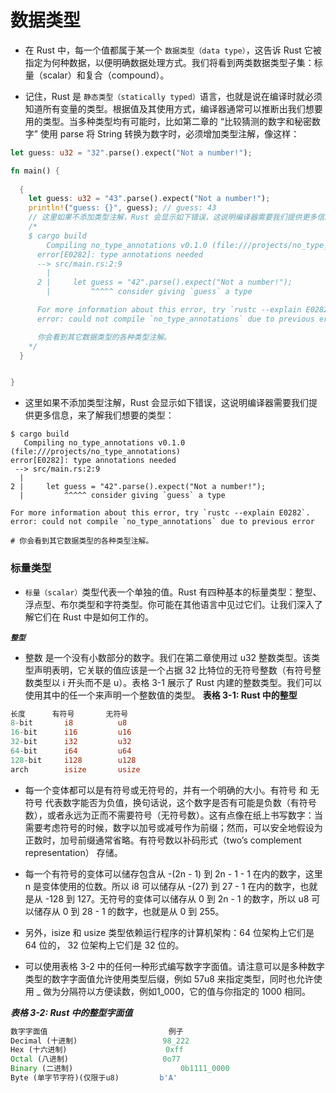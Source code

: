 # 数据类型
- 在 Rust 中，每一个值都属于某一个 `数据类型（data type）`，这告诉 Rust 它被指定为何种数据，以便明确数据处理方式。我们将看到两类数据类型子集：标量（scalar）和复合（compound）。


- 记住，Rust 是 `静态类型（statically typed）`语言，也就是说在编译时就必须知道所有变量的类型。根据值及其使用方式，编译器通常可以推断出我们想要用的类型。当多种类型均有可能时，比如第二章的 “比较猜测的数字和秘密数字” 使用 parse 将 String 转换为数字时，必须增加类型注解，像这样：
```rust
let guess: u32 = "32".parse().expect("Not a number!");
```
```rust
fn main() {
  
  {
    let guess: u32 = "43".parse().expect("Not a number!");
    println!("guess: {}", guess); // guess: 43
    // 这里如果不添加类型注解，Rust 会显示如下错误，这说明编译器需要我们提供更多信息，来了解我们想要的类型：
    /*
    $ cargo build
        Compiling no_type_annotations v0.1.0 (file:///projects/no_type_annotations)
      error[E0282]: type annotations needed
      --> src/main.rs:2:9
        |
      2 |     let guess = "42".parse().expect("Not a number!");
        |         ^^^^^ consider giving `guess` a type

      For more information about this error, try `rustc --explain E0282`.
      error: could not compile `no_type_annotations` due to previous error

      你会看到其它数据类型的各种类型注解。
    */
  }


}
```
- 这里如果不添加类型注解，Rust 会显示如下错误，这说明编译器需要我们提供更多信息，来了解我们想要的类型：
```shell
$ cargo build
   Compiling no_type_annotations v0.1.0 (file:///projects/no_type_annotations)
error[E0282]: type annotations needed
 --> src/main.rs:2:9
  |
2 |     let guess = "42".parse().expect("Not a number!");
  |         ^^^^^ consider giving `guess` a type

For more information about this error, try `rustc --explain E0282`.
error: could not compile `no_type_annotations` due to previous error

# 你会看到其它数据类型的各种类型注解。
```

### 标量类型
- `标量（scalar）`类型代表一个单独的值。Rust 有四种基本的标量类型：整型、浮点型、布尔类型和字符类型。你可能在其他语言中见过它们。让我们深入了解它们在 Rust 中是如何工作的。
  
***`整型`***
- 整数 是一个没有小数部分的数字。我们在第二章使用过 u32 整数类型。该类型声明表明，它关联的值应该是一个占据 32 比特位的无符号整数（有符号整数类型以 i 开头而不是 u）。表格 3-1 展示了 Rust 内建的整数类型。我们可以使用其中的任一个来声明一个整数值的类型。
**表格 3-1: Rust 中的整型**
```rust
长度	    有符号	      无符号
8-bit	    i8	        u8
16-bit	    i16	        u16
32-bit	    i32	        u32
64-bit	    i64	        u64
128-bit	    i128	    u128
arch	    isize	    usize
```
- 每一个变体都可以是有符号或无符号的，并有一个明确的大小。有符号 和 无符号 代表数字能否为负值，换句话说，这个数字是否有可能是负数（有符号数），或者永远为正而不需要符号（无符号数）。这有点像在纸上书写数字：当需要考虑符号的时候，数字以加号或减号作为前缀；然而，可以安全地假设为正数时，加号前缀通常省略。有符号数以补码形式（two’s complement representation） 存储。

- 每一个有符号的变体可以储存包含从 -(2n - 1) 到 2n - 1 - 1 在内的数字，这里 n 是变体使用的位数。所以 i8 可以储存从 -(27) 到 27 - 1 在内的数字，也就是从 -128 到 127。无符号的变体可以储存从 0 到 2n - 1 的数字，所以 u8 可以储存从 0 到 28 - 1 的数字，也就是从 0 到 255。

- 另外，isize 和 usize 类型依赖运行程序的计算机架构：64 位架构上它们是 64 位的， 32 位架构上它们是 32 位的。

- 可以使用表格 3-2 中的任何一种形式编写数字字面值。请注意可以是多种数字类型的数字字面值允许使用类型后缀，例如 57u8 来指定类型，同时也允许使用 _ 做为分隔符以方便读数，例如1_000，它的值与你指定的 1000 相同。

***表格 3-2: Rust 中的整型字面值***
```rust
数字字面值	                        例子
Decimal (十进制)	                98_222
Hex (十六进制)	                    0xff
Octal (八进制)	                    0o77
Binary (二进制)	                    0b1111_0000
Byte (单字节字符)(仅限于u8)	        b'A'
```
